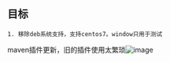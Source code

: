 ## 目标
	1. 移除deb系统支持，支持centos7。window只用于测试
maven插件更新，旧的插件使用太繁琐![image](https://user-images.githubusercontent.com/9264411/207320504-34b09f58-ed35-4782-8ddd-955c6d23511d.png)
